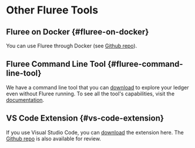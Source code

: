 # Other Fluree Tools

## Fluree on Docker {#fluree-on-docker}

You can use Fluree through Docker (see [Github repo](https://github.com/fluree/fluree-docker-example)).

## Fluree Command Line Tool {#fluree-command-line-tool}

We have a command line tool that you can [download](https://fluree-cli-releases-public.s3.amazonaws.com/fluree_cli-latest.zip) to explore your ledger even without Fluree running. To see all the tool's capabilities, visit the [documentation](https://github.com/fluree/fluree.cli).

## VS Code Extension {#vs-code-extension}

If you use Visual Studio Code, you can [download](https://marketplace.visualstudio.com/items?itemName=Fluree.fluree) the extension here. The [Github repo](https://github.com/fluree/vscode-fluree) is also available for review.
